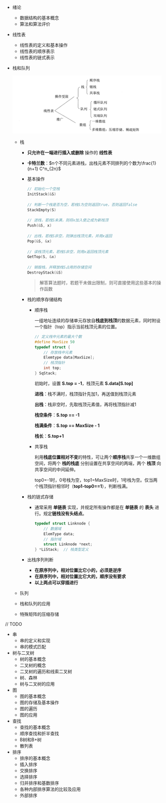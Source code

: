 
+ 绪论
	+ 数据结构的基本概念
	+ 算法和算法评价
	
+ 线性表
	+ 线性表的定义和基本操作
	+ 线性表的顺序表示
	+ 线性表的链式表示
	
+ 栈和队列

  ![截屏2022-05-24 22.35.59](../images/%E6%88%AA%E5%B1%8F2022-05-24%2022.35.59.png)
  
  
    + 栈
      + **只允许在一端进行插入或删除** 操作的 **线性表**
      
      + **卡特兰数**：$n个不同元素进栈，出栈元素不同排列的个数为\frac{1}{n+1} C^n_{2n}$
      
      + 基本操作
        ```c
        // 初始化一个空栈
        InitStack(&S)
          
        // 判断一个栈是否为空，若栈S为空则返回true，否则返回false
        StackEmpty(S)
          
        // 进栈，若栈S未满，则将x加入使之成为新栈顶
        Push(&S, x)
          
        // 出栈，若栈S非空，则弹出栈顶元素，并用x返回
        Pop(&S, &x)
          
        // 读栈顶元素，若栈S非空，则用x返回栈顶元素
        GetTop(S, &x)
          
        // 销毁栈，并释放栈S占用的存储空间
        DestroyStack(&S)
        ```
      
        > 解答算法题时，若题干未做出限制，则可直接使用这些基本的操作函数
        
      + 栈的顺序存储结构
      
        + 顺序栈
      
          一组地址连续的存储单元存放自**栈底到栈顶**的数据元素，同时附设一个指针（top）指示当前栈顶元素的位置。
      
          ```c
          // 定义栈中元素的最大个数
          #define MaxSize 50
          typedef struct {
              // 存放栈中元素
              Elemtype data[MaxSize];
              // 栈顶指针
              int top;
          } SqStack;
          ```
      
          初始时，设置 **S.top = -1**，栈顶元素 **S.data[S.top]**
      
          **进栈**：栈不满时，栈顶指针先加1，再送值到栈顶元素
      
          **出栈**：栈非空时，先取栈顶元素值，再将栈顶指针减1
      
          **栈空条件**：**S.top == -1**
      
          **栈满条件**：**S.top == MaxSize - 1**
      
          **栈长**：**S.top+1**
      
        + 共享栈
      
          利用**栈底位置相对不变**的特性，可让两个**顺序栈**共享一个一维数组空间，将两个 **栈的栈底** 分别设置在共享空间的两端，两个 **栈顶** 向共享空间的中间延伸。
      
          top0=-1时，0号栈为空，top1=MaxSize时，1号栈为空。仅当两个栈顶指针相邻时（**top1-top0==1**），判断栈满。
      
      + 栈的链式存储
      
        + 通常采用 **单链表** 实现，并规定所有操作都是在 **单链表** 的 **表头** 进行。规定**链栈没有头结点**。
      
          ```c
          typedef struct Linknode {
              // 数据域
              ElemType data;
              // 指针域
              struct Linknode *next;
          } *LiStack;  // 栈类型定义
          ```
      
      + 出栈序列判断
      
        + **在原序列中，相对位置比它小的，必须是逆序**
        + **在原序列中，相对位置比它大的，顺序没有要求**
        + **以上两点可以穿插进行**
  


  + 队列
  + 栈和队列的应用
  + 特殊矩阵的压缩存储

// TODO


+ 串
  + 串的定义和实现
  + 串的模式匹配
+ 树与二叉树
  + 树的基本概念
  + 二叉树的概念
  + 二叉树的遍历和线索二叉树
  + 树、森林
  + 树与二叉树的应用
+ 图
  + 图的基本概念
  + 图的存储及基本操作
  + 图的遍历
  + 图的应用
+ 查找
  + 查找的基本概念
  + 顺序查找和折半查找
  + B树和B+树
  + 散列表
+ 排序
  + 排序的基本概念
  + 插入排序
  + 交换排序
  + 选择排序
  + 归并排序和基数排序
  + 各种内部排序算法的比较及应用
  + 外部排序

